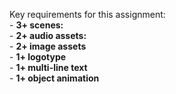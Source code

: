 Key requirements for this assignment: <br />
    - **3+ scenes:** <br />
    - **2+ audio assets:** <br />
    - **2+ image assets** <br />
    - **1+ logotype** <br />
    - **1+ multi-line text** <br />
    - **1+ object animation** <br />